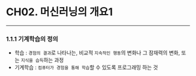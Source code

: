 # CH02. 머신러닝의 개요1  
----------------------------
### 1.1.1 기계학습의 정의  
* 학습 : `경험의 결과`로 나타나는, 비교적 `지속적인 행동`의 변화나 그 잠재력의 변화, 또는 `지식을 습득`하는 과정  
* 기계학습 : `컴퓨터가 경험을 통해 학습`할 수 있도록 프로그래밍 하는 것  
